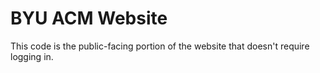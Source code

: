 BYU ACM Website
=============

This code is the public-facing portion of the website that doesn't require
logging in.

